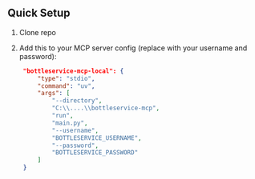## Quick Setup
1. Clone repo

2. Add this to your MCP server config (replace with your username and password):
   ```json
    "bottleservice-mcp-local": {
        "type": "stdio",
        "command": "uv",
        "args": [
            "--directory",
            "C:\\....\\bottleservice-mcp",
            "run",
            "main.py",
            "--username",
            "BOTTLESERVICE_USERNAME",
            "--password",
            "BOTTLESERVICE_PASSWORD"
        ]
    }
    ```
